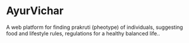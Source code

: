 # AyurVichar
A web platform for finding prakruti (pheotype) of individuals, suggesting food and lifestyle rules, regulations for a healthy balanced life.. 
